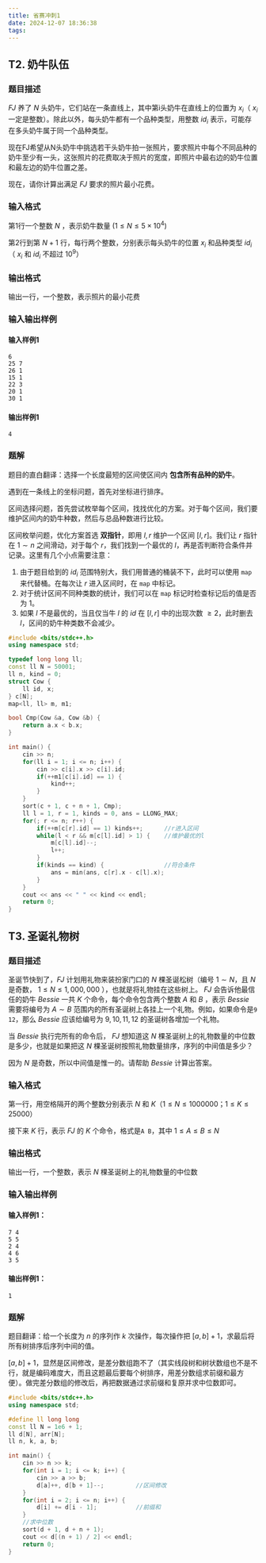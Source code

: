```yaml
---
title: 省赛冲刺1
date: 2024-12-07 18:36:38
tags:
---
```


## T2. 奶牛队伍

### 题目描述

$FJ$ 养了 $N$ 头奶牛，它们站在一条直线上，其中第i头奶牛在直线上的位置为 $x_i$（ $x_i$ 一定是整数）。除此以外，每头奶牛都有一个品种类型，用整数 $id_i$ 表示，可能存在多头奶牛属于同一个品种类型。

现在FJ希望从N头奶牛中挑选若干头奶牛拍一张照片，要求照片中每个不同品种的奶牛至少有一头，这张照片的花费取决于照片的宽度，即照片中最右边的奶牛位置和最左边的奶牛位置之差。

现在，请你计算出满足 $FJ$ 要求的照片最小花费。

### 输入格式

第1行一个整数 $N$ ，表示奶牛数量 $(1 \leq N \leq 5 \times 10^4)$

第2行到第 $N+1$ 行，每行两个整数，分别表示每头奶牛的位置 $x_i$ 和品种类型 $id_i$（ $x_i$ 和 $id_i$ 不超过 $10^9$）

### 输出格式

输出一行，一个整数，表示照片的最小花费

### 输入输出样例

#### 输入样例1

```
6
25 7
26 1
15 1
22 3
20 1
30 1
```

#### 输出样例1

```
4
```

### 题解

题目的直白翻译：选择一个长度最短的区间使区间内 __包含所有品种的奶牛__。

遇到在一条线上的坐标问题，首先对坐标进行排序。

区间选择问题，首先尝试枚举每个区间，找找优化的方案。对于每个区间，我们要维护区间内的奶牛种数，然后与总品种数进行比较。

区间枚举问题，优化方案首选 __双指针__，即用 $l,r$ 维护一个区间 $[l,r]$。我们让 $r$ 指针在 $1 \sim n$ 之间滑动，对于每个 $r$，我们找到一个最优的 $l$，再是否判断符合条件并记录。这里有几个小点需要注意：

1. 由于题目给到的 $id_i$ 范围特别大，我们用普通的桶装不下，此时可以使用 `map` 来代替桶。在每次让 $r$ 进入区间时，在 `map` 中标记。
2. 对于统计区间不同种类数的统计，我们可以在 `map` 标记时检查标记后的值是否为 $1$。
3. 如果 $l$ 不是最优的，当且仅当牛 $l$ 的 $id$ 在 $[l,r]$ 中的出现次数 $\ge 2$，此时删去 $l$，区间的奶牛种类数不会减少。

```c++
#include <bits/stdc++.h>
using namespace std;

typedef long long ll;
const ll N = 50001;
ll n, kind = 0;
struct Cow {
    ll id, x;
} c[N];
map<ll, ll> m, m1;

bool Cmp(Cow &a, Cow &b) {
    return a.x < b.x;
}

int main() {
    cin >> n;
    for(ll i = 1; i <= n; i++) {
        cin >> c[i].x >> c[i].id;
        if(++m1[c[i].id] == 1) {
            kind++;
        }
    }
    sort(c + 1, c + n + 1, Cmp);
    ll l = 1, r = 1, kinds = 0, ans = LLONG_MAX;
    for(; r <= n; r++) {
        if(++m[c[r].id] == 1) kinds++;      //r进入区间
        while(l < r && m[c[l].id] > 1) {    //维护最优的l
            m[c[l].id]--;
            l++;
        }
        if(kinds == kind) {                 //符合条件
            ans = min(ans, c[r].x - c[l].x);
        } 
    }
    cout << ans << " " << kind << endl;
    return 0;
}
```

## T3. 圣诞礼物树

### 题目描述

圣诞节快到了，$FJ$ 计划用礼物来装扮家门口的 $N$ 棵圣诞松树（编号 $1 \sim N$，且 $N$ 是奇数， $1≤N≤1,000,000$ ），也就是将礼物挂在这些树上。 $FJ$ 会告诉他最信任的奶牛 $Bessie$ 一共 $K$ 个命令，每个命令包含两个整数 $A$ 和 $B$ ，表示 $Bessie$ 需要将编号为 $A \sim B$ 范围内的所有圣诞树上各挂上一个礼物。例如，如果命令是`9 12`，那么 $Bessie$ 应该给编号为 $9,10,11,12$ 的圣诞树各增加一个礼物。 

当 $Bessie$ 执行完所有的命令后， $FJ$ 想知道这 $N$ 棵圣诞树上的礼物数量的中位数是多少，也就是如果把这 $N$ 棵圣诞树按照礼物数量排序，序列的中间值是多少？

因为 $N$ 是奇数，所以中间值是惟一的。请帮助 $Bessie$ 计算出答案。

### 输入格式

第一行，用空格隔开的两个整数分别表示 $N$ 和 $K$（$1≤N≤1000000；1≤K≤25000$）

接下来 $K$ 行，表示 $FJ$ 的 $K$ 个命令，格式是`A B`，其中 $1≤A≤B≤N$

### 输出格式

输出一行，一个整数，表示 $N$ 棵圣诞树上的礼物数量的中位数

### 输入输出样例

#### 输入样例1：

```
7 4
5 5
2 4
4 6
3 5
```

#### 输出样例1：
```
1
```

### 题解

题目翻译：给一个长度为 $n$ 的序列作 $k$ 次操作，每次操作把 $[a,b] + 1$，求最后将所有树排序后序列中间的值。

$[a,b] + 1$，显然是区间修改，是差分数组跑不了（其实线段树和树状数组也不是不行，就是编码难度大，而且这题最后要每个树排序，用差分数组求前缀和最方便）。做完差分数组的修改后，再把数据通过求前缀和复原并求中位数即可。

```c++
#include <bits/stdc++.h>
using namespace std;

#define ll long long
const ll N = 1e6 + 1;
ll d[N], arr[N];
ll n, k, a, b;

int main() {
    cin >> n >> k;
    for(int i = 1; i <= k; i++) {
        cin >> a >> b;
        d[a]++, d[b + 1]--;         //区间修改
    }
    for(int i = 2; i <= n; i++) {
        d[i] += d[i - 1];           //前缀和
    }
    //求中位数
    sort(d + 1, d + n + 1);
    cout << d[(n + 1) / 2] << endl;
    return 0;
}
```